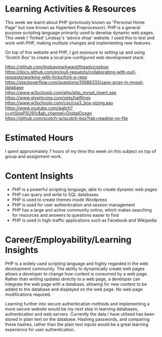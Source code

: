 # Learning Activities & Resources
This week we learnt about PHP (previously known as "Personal Home Page" but now known as Hypertext Preprocessor). PHP is a general purpose scripting language primarily used to develop dynamic web pages. This week I 'forked' Lindsay's 'advice shop' website. I used this to test and work with PHP, making multiple changes and implementing new features. 

On top of this website and PHP, I got exposure to setting up and using 'Scotch Box' to create a local pre-configured web development stack. 

https://github.com/lindsaymarkward/theadviceshop \
https://docs.github.com/en/pull-requests/collaborating-with-pull-requests/working-with-forks/fork-a-repo \
https://stackoverflow.com/questions/10686333/save-array-in-mysql-database \
https://www.w3schools.com/php/php_mysql_insert.asp \
https://www.glyphicons.com/sets/halflings \
https://www.w3schools.com/css/css3_box-sizing.asp \
https://www.youtube.com/watch?v=yhSpqPSU91c&ab_channel=DigitalOcean \
https://github.com/scotch-io/scotch-box?tab=readme-ov-file


# Estimated Hours
I spent approximately 7 hours of my time this week on this subject on top of group and assignment work.

# Content Insights
* PHP is a powerful scripting language, able to create dynamic web pages
* PHP can query and write to SQL databases
* PHP is used to create themes inside Wordpress
* PHP is used for user authentication and session management
* PHP has a large and active community online, which makes searching for resources and answers to questions easier to find
* PHP is used in high-traffic applications such as Facebook and Wikipedia


# Career/Employability/Learning Insights
PHP is a widely used scripting language and highly regarded in the web development community. The ability to dynamically create web pages allows a developer to change how content is consumed by a web page. Rather than writing updates directly to a web page, a developer can integrate the web page with a database, allowing for new content to be added to the database and displayed on the web page. No web page modifications required. 

Learning further into secure authentication methods and implementing a more secure website would be my next step in learning databases, authentication and web servers. Currently the data I have utilised has been stored in plain text on the database. Hashing passwords, and comparing these hashes, rather than the plain text inputs would be a great learning experience for user authentication. 
